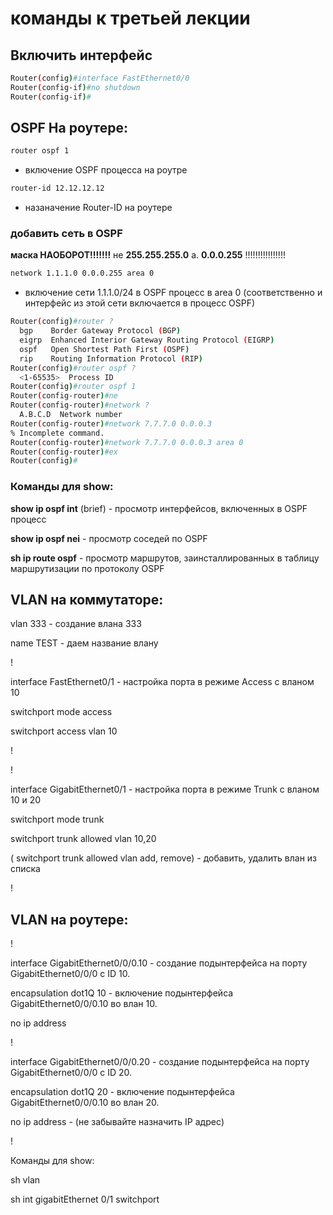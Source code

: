 # команды к третьей лекции

## Включить интерфейс

```bash
Router(config)#interface FastEthernet0/0
Router(config-if)#no shutdown
Router(config-if)#
```

## OSPF На роутере:

```bash
router ospf 1
```

- включение OSPF процесса на роутре

```bash
router-id 12.12.12.12
```

- назаначение Router-ID на роутере

### добавить сеть в OSPF

**маска НАОБОРОТ!!!!!!!**
не **255.255.255.0**
а. **0.0.0.255**
!!!!!!!!!!!!!!!!

```bash
network 1.1.1.0 0.0.0.255 area 0
```

- включение сети 1.1.1.0/24 в OSPF процесс в area 0 (соответственно и интерфейс из этой сети включается в процесс OSPF)

```bash
Router(config)#router ?
  bgp    Border Gateway Protocol (BGP)
  eigrp  Enhanced Interior Gateway Routing Protocol (EIGRP)
  ospf   Open Shortest Path First (OSPF)
  rip    Routing Information Protocol (RIP)
Router(config)#router ospf ?
  <1-65535>  Process ID
Router(config)#router ospf 1
Router(config-router)#ne
Router(config-router)#network ?
  A.B.C.D  Network number
Router(config-router)#network 7.7.7.0 0.0.0.3
% Incomplete command.
Router(config-router)#network 7.7.7.0 0.0.0.3 area 0
Router(config-router)#ex
Router(config)#
```

### Команды для show:

**show ip ospf int** (brief) - просмотр интерфейсов, включенных в OSPF процесс

**show ip ospf nei** - просмотр соседей по OSPF

**sh ip route ospf** - просмотр маршрутов, заинсталлированных в таблицу маршрутизации по протоколу OSPF

## VLAN на коммутаторе:

vlan 333 - создание влана 333

name TEST - даем название влану

!

interface FastEthernet0/1 - настройка порта в режиме Access с вланом 10

switchport mode access

switchport access vlan 10

!

!

interface GigabitEthernet0/1 - настройка порта в режиме Trunk с вланом 10 и 20

switchport mode trunk

switchport trunk allowed vlan 10,20

( switchport trunk allowed vlan add, remove) - добавить, удалить влан из списка

!

## VLAN на роутере:

!

interface GigabitEthernet0/0/0.10 - создание подынтерфейса на порту GigabitEthernet0/0/0 с ID 10.

encapsulation dot1Q 10 - включение подынтерфейса GigabitEthernet0/0/0.10 во влан 10.

no ip address

!

interface GigabitEthernet0/0/0.20 - создание подынтерфейса на порту GigabitEthernet0/0/0 с ID 20.

encapsulation dot1Q 20 - включение подынтерфейса GigabitEthernet0/0/0.10 во влан 20.

no ip address - (не забывайте назначить IP адрес)

!

Команды для show:

sh vlan

sh int gigabitEthernet 0/1 switchport
